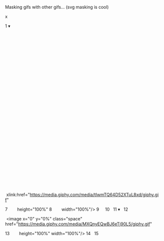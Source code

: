 Masking gifs with other gifs... (svg masking is cool)

x

1
▾
<svg  xmlns="http://www.w3.org/2000/svg"  viewBox="0 0 300 300">
2
▾
 <defs>
3
▾
   <mask  id="MASK"  maskunits="userSpaceOnUse"
4
             maskcontentunits="userSpaceOnUse">
5
     <image
6

       xlink:href="https://media.giphy.com/media/tIwmTQ64D52XTuL8xd/giphy.gif"

7
       height="100%"
8
       width="100%"/>
9
   </mask>
10
 </defs>
11
▾
 <g  mask="url(#MASK)">
12

 <image  x="0"  y="0%"  class="space"  href="https://media.giphy.com/media/MXQnyEQwBJ6eTj90L5/giphy.gif"

13
       height="100%"  width="100%"/>
14
 </g>
15
</svg>